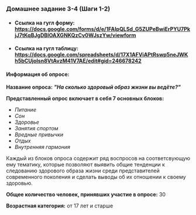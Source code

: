 ### **Домашнее задание 3-4** (Шаги 1-2)
* #### **Ссылка на гугл форму:** https://docs.google.com/forms/d/e/1FAIpQLSd_G5ZUPeBwiErPYU7PkjJ7tKqBJgDBlOAXGNKQzCv0WJszYw/viewform
* #### **Ссылка на гугл таблицу:** https://docs.google.com/spreadsheets/d/17X1AFViAPtRswp5neJWKh5bCUjolsn8VtAvzM41V7AE/edit#gid=246678242
#### **Информация об опросе:**
**Название опроса:** ***"На сколько здоровый образ жизни вы ведёте?"***

**Представленный опрос включает в себя 7 основных блоков:**
* *Питание*
* *Сон*
* *Здоровье*
* *Занятия спортом*
* *Вредные привычки*
* *Отдых*
* *Внутренняя гармония*

Каждый из блоков опроса содержит ряд воспросов на соответсвующую ему тематику, которые позволяют выявить общие тенденции к следованию здорового образа жизни среди представителей современного поколения и сделать выводы об их отношении к своему здоровью.

**Общее количество человек, принявших участие в опросе:** 30

**Возрастная категория:** от 17 лет и старше
